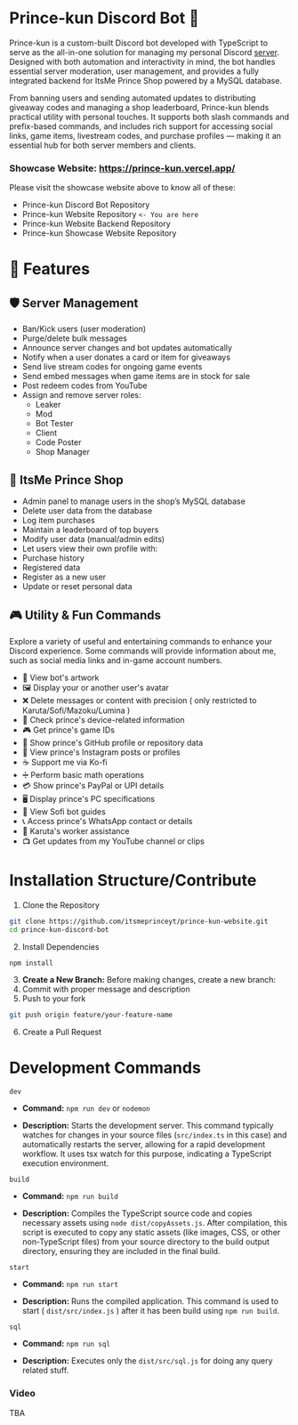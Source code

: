 # Prince‑kun Discord Bot 🤖
Prince-kun is a custom-built Discord bot developed with TypeScript to serve as the all-in-one solution for managing my personal Discord [server](https://discord.gg/HgXNs4p5cx). Designed with both automation and interactivity in mind, the bot handles essential server moderation, user management, and provides a fully integrated backend for ItsMe Prince Shop powered by a MySQL database.

From banning users and sending automated updates to distributing giveaway codes and managing a shop leaderboard, Prince-kun blends practical utility with personal touches. It supports both slash commands and prefix-based commands, and includes rich support for accessing social links, game items, livestream codes, and purchase profiles — making it an essential hub for both server members and clients.

### Showcase Website: https://prince-kun.vercel.app/
Please visit the showcase website above to know all of these:
- Prince-kun Discord Bot Repository 
- Prince-kun Website Repository `<- You are here`
- Prince-kun Website Backend Repository
- Prince-kun Showcase Website Repository

# 🚀 Features
## 🛡️ Server Management
- Ban/Kick users (user moderation)
- Purge/delete bulk messages
- Announce server changes and bot updates automatically
- Notify when a user donates a card or item for giveaways
- Send live stream codes for ongoing game events
- Send embed messages when game items are in stock for sale
- Post redeem codes from YouTube
- Assign and remove server roles:
  - Leaker
  - Mod
  - Bot Tester
  - Client
  - Code Poster
  - Shop Manager
## 🛒 ItsMe Prince Shop
- Admin panel to manage users in the shop’s MySQL database
- Delete user data from the database
- Log item purchases
- Maintain a leaderboard of top buyers
- Modify user data (manual/admin edits)
- Let users view their own profile with:
- Purchase history
- Registered data
- Register as a new user
- Update or reset personal data
## 🎮 Utility & Fun Commands
Explore a variety of useful and entertaining commands to enhance your Discord experience.
Some commands will provide information about me, such as social media links and in-game account numbers.
- 🎨 View bot's artwork
- 🖼️ Display your or another user's avatar
- ❌ Delete messages or content with precision ( only restricted to Karuta/Sofi/Mazoku/Lumina )
- 📱 Check prince's device-related information
- 🎮 Get prince's game IDs
- 🐙 Show prince's GitHub profile or repository data
- 📸 View prince's Instagram posts or profiles
- ☕ Support me via Ko-fi
- ➗ Perform basic math operations
- 💳 Show prince's PayPal or UPI details
- 🖥️ Display prince's PC specifications
- 📜 View Sofi bot guides
- 📞 Access prince's WhatsApp contact or details
- 💼 Karuta's worker assistance
- 📺 Get updates from my YouTube channel or clips

# Installation Structure/Contribute
1. Clone the Repository
```bash
git clone https://github.com/itsmeprinceyt/prince-kun-website.git
cd prince-kun-discord-bot
```
2. Install Dependencies
```bash
npm install
```
3. **Create a New Branch:** Before making changes, create a new branch:
4. Commit with proper message and description
5. Push to your fork
```bash
git push origin feature/your-feature-name
```
6. Create a Pull Request


# Development Commands
`dev`
- **Command:** `npm run dev` or `nodemon`

- **Description:** Starts the development server. This command typically watches for changes in your source files (`src/index.ts` in this case) and automatically restarts the server, allowing for a rapid development workflow. It uses tsx watch for this purpose, indicating a TypeScript execution environment.

`build`
- **Command:** `npm run build`

- **Description:** Compiles the TypeScript source code and copies necessary assets using `node dist/copyAssets.js`. After compilation, this script is executed to copy any static assets (like images, CSS, or other non-TypeScript files) from your source directory to the build output directory, ensuring they are included in the final build. 

`start`
- **Command:** `npm run start`

- **Description:** Runs the compiled application. This command is used to start ( `dist/src/index.js` ) after it has been build using `npm run build`.

`sql`
- **Command:** `npm run sql`

- **Description:** Executes only the `dist/src/sql.js` for doing any query related stuff.

### Video
TBA